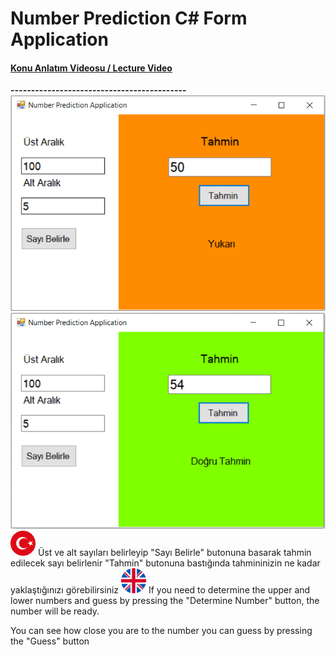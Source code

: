 <h1> Number Prediction C# Form Application </h1>
<h4><a href="https://www.youtube.com/watch?v=4usrgdiWgF8"><b> Konu Anlatım Videosu / Lecture Video </b></a><br/></h4>
<b>-------------------------------------------</b>
<img src="images/app2.PNG" alt="Number Prediction Form Application">
<img src="images/app3.PNG" alt="Number Prediction C# Form Application">


<img src="images/tr.png" width="40" height="40">
Üst ve alt sayıları belirleyip "Sayı Belirle" butonuna basarak tahmin edilecek sayı belirlenir
"Tahmin" butonuna bastığında tahmininizin ne kadar yaklaştığınızı görebilirsiniz

<img src="images/eng.png" width="40" height="40">
If you need to determine the upper and lower numbers and guess by pressing the "Determine Number" button, the number will be ready.

You can see how close you are to the number you can guess by pressing the "Guess" button
